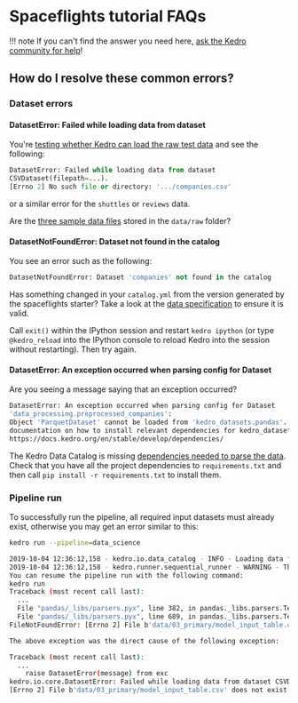 # Spaceflights tutorial FAQs

!!! note
    If you can't find the answer you need here, [ask the Kedro community for help](https://slack.kedro.org)!

## How do I resolve these common errors?

### Dataset errors
#### DatasetError: Failed while loading data from dataset
You're [testing whether Kedro can load the raw test data](../tutorials/set_up_data.md#test-that-kedro-can-load-the-data) and see the following:

```python
DatasetError: Failed while loading data from dataset
CSVDataset(filepath=...).
[Errno 2] No such file or directory: '.../companies.csv'
```

or a similar error for the `shuttles` or `reviews` data.

Are the [three sample data files](../tutorials/set_up_data.md#project-datasets) stored in the `data/raw` folder?

#### DatasetNotFoundError: Dataset not found in the catalog

You see an error such as the following:

```python
DatasetNotFoundError: Dataset 'companies' not found in the catalog
```

Has something changed in your `catalog.yml` from the version generated by the spaceflights starter? Take a look at the [data specification](../tutorials/set_up_data.md#dataset-registration) to ensure it is valid.


Call `exit()` within the IPython session and restart `kedro ipython` (or type `@kedro_reload` into the IPython console to reload Kedro into the session without restarting). Then try again.


#### DatasetError: An exception occurred when parsing config for Dataset

Are you seeing a message saying that an exception occurred?

```bash
DatasetError: An exception occurred when parsing config for Dataset
'data_processing.preprocessed_companies':
Object 'ParquetDataset' cannot be loaded from 'kedro_datasets.pandas'. Please see the
documentation on how to install relevant dependencies for kedro_datasets.pandas.ParquetDataset:
https://docs.kedro.org/en/stable/develop/dependencies/
```

The Kedro Data Catalog is missing [dependencies needed to parse the data](../develop/dependencies.md#install-dependencies-related-to-the-data-catalog). Check that you have all the project dependencies to `requirements.txt` and then call `pip install -r requirements.txt` to install them.

### Pipeline run

To successfully run the pipeline, all required input datasets must already exist, otherwise you may get an error similar to this:


```bash
kedro run --pipeline=data_science

2019-10-04 12:36:12,158 - kedro.io.data_catalog - INFO - Loading data from `model_input_table` (CSVDataset)...
2019-10-04 12:36:12,158 - kedro.runner.sequential_runner - WARNING - There are 3 nodes that have not run.
You can resume the pipeline run with the following command:
kedro run
Traceback (most recent call last):
  ...
  File "pandas/_libs/parsers.pyx", line 382, in pandas._libs.parsers.TextReader.__cinit__
  File "pandas/_libs/parsers.pyx", line 689, in pandas._libs.parsers.TextReader._setup_parser_source
FileNotFoundError: [Errno 2] File b'data/03_primary/model_input_table.csv' does not exist: b'data/03_primary/model_input_table.csv'

The above exception was the direct cause of the following exception:

Traceback (most recent call last):
  ...
    raise DatasetError(message) from exc
kedro.io.core.DatasetError: Failed while loading data from dataset CSVDataset(filepath=data/03_primary/model_input_table.csv, save_args={'index': False}).
[Errno 2] File b'data/03_primary/model_input_table.csv' does not exist: b'data/03_primary/model_input_table.csv'
```
